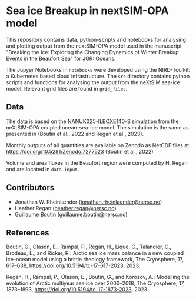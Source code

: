 # Sea ice Breakup in nextSIM-OPA model

This repository contains data, python-scripts and notebooks for analysing and plotting output from the nextSIM-OPA model used in the manuscript "Breaking the Ice: Exploring the Changing Dynamics of Winter Breakup Events in the Beaufort Sea" for JGR: Oceans.  

The Jupyer Notebooks in `notebooks` were developed using the NIRD-Toolkit: a Kubernetes based cloud infrastructure. The `src` directory contains python scripts and functions for analysing the output from the neXtSIM sea-ice model. Relevant grid files are found in `grid_files`. 

## Data

The data is based on the NANUK025-ILBOXE140-S simulation from the neXtSIM-OPA coupled ocean-sea-ice model. The simulation is the same as presented in (Boutin et al., 2022 and Regan et al., 2023). 

Monthly outputs of all quantities are available on Zenodo as NetCDF files at https://doi.org/10.5281/Zenodo.7277523 (Boutin et al., 2022) 

Volume and area fluxes in the Beaufort region were computed by H. Regan and are located in `data_input`.

## Contributors

- Jonathan W. Rheinlænder (jonathan.rheinlaender@nersc.no)
- Heather Regan (heather.regan@nersc.no)
- Guillaume Boutin (guillaume.boutin@nersc.no)

## References 

Boutin, G., Ólason, E., Rampal, P., Regan, H., Lique, C., Talandier, C., Brodeau, L., and Ricker, R.: Arctic sea ice mass balance in a new coupled ice–ocean model using a brittle rheology framework, The Cryosphere, 17, 617–638, https://doi.org/10.5194/tc-17-617-2023, 2023. 

Regan, H., Rampal, P., Ólason, E., Boutin, G., and Korosov, A.: Modelling the evolution of Arctic multiyear sea ice over 2000–2018, The Cryosphere, 17, 1873–1893, https://doi.org/10.5194/tc-17-1873-2023, 2023. 